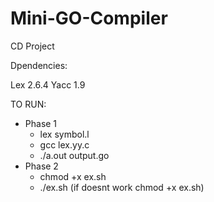 # Mini-GO-Compiler
CD Project

Dpendencies:

Lex 2.6.4
Yacc 1.9

TO RUN:
* Phase 1
  * lex symbol.l
  * gcc lex.yy.c
  * ./a.out output.go
* Phase 2
  * chmod +x  ex.sh
  * ./ex.sh (if doesnt work  chmod +x  ex.sh)
